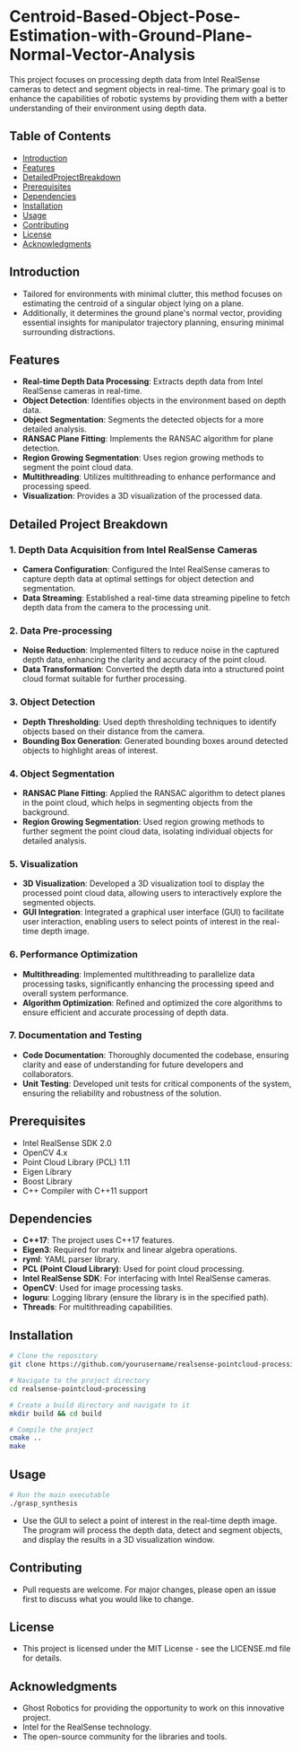 # Centroid-Based-Object-Pose-Estimation-with-Ground-Plane-Normal-Vector-Analysis

This project focuses on processing depth data from Intel RealSense cameras to detect and segment objects in real-time. The primary goal is to enhance the capabilities of robotic systems by providing them with a better understanding of their environment using depth data.

## Table of Contents
- [Introduction](#introduction)
- [Features](#features)
- [DetailedProjectBreakdown](#Detailed_Project_Breakdown)
- [Prerequisites](#prerequisites)
- [Dependencies](#dependencies)
- [Installation](#installation)
- [Usage](#usage)
- [Contributing](#contributing)
- [License](#license)
- [Acknowledgments](#acknowledgments)

## Introduction
- Tailored for environments with minimal clutter, this method focuses on estimating the centroid of a singular object lying on a plane. 
- Additionally, it determines the ground plane's normal vector, providing essential insights for manipulator trajectory planning, ensuring minimal surrounding distractions.

## Features
- **Real-time Depth Data Processing**: Extracts depth data from Intel RealSense cameras in real-time.
- **Object Detection**: Identifies objects in the environment based on depth data.
- **Object Segmentation**: Segments the detected objects for a more detailed analysis.
- **RANSAC Plane Fitting**: Implements the RANSAC algorithm for plane detection.
- **Region Growing Segmentation**: Uses region growing methods to segment the point cloud data.
- **Multithreading**: Utilizes multithreading to enhance performance and processing speed.
- **Visualization**: Provides a 3D visualization of the processed data.


## Detailed Project Breakdown

### 1. Depth Data Acquisition from Intel RealSense Cameras
- **Camera Configuration**: Configured the Intel RealSense cameras to capture depth data at optimal settings for object detection and segmentation.
- **Data Streaming**: Established a real-time data streaming pipeline to fetch depth data from the camera to the processing unit.

### 2. Data Pre-processing
- **Noise Reduction**: Implemented filters to reduce noise in the captured depth data, enhancing the clarity and accuracy of the point cloud.
- **Data Transformation**: Converted the depth data into a structured point cloud format suitable for further processing.

### 3. Object Detection
- **Depth Thresholding**: Used depth thresholding techniques to identify objects based on their distance from the camera.
- **Bounding Box Generation**: Generated bounding boxes around detected objects to highlight areas of interest.

### 4. Object Segmentation
- **RANSAC Plane Fitting**: Applied the RANSAC algorithm to detect planes in the point cloud, which helps in segmenting objects from the background.
- **Region Growing Segmentation**: Used region growing methods to further segment the point cloud data, isolating individual objects for detailed analysis.

### 5. Visualization
- **3D Visualization**: Developed a 3D visualization tool to display the processed point cloud data, allowing users to interactively explore the segmented objects.
- **GUI Integration**: Integrated a graphical user interface (GUI) to facilitate user interaction, enabling users to select points of interest in the real-time depth image.

### 6. Performance Optimization
- **Multithreading**: Implemented multithreading to parallelize data processing tasks, significantly enhancing the processing speed and overall system performance.
- **Algorithm Optimization**: Refined and optimized the core algorithms to ensure efficient and accurate processing of depth data.

### 7. Documentation and Testing
- **Code Documentation**: Thoroughly documented the codebase, ensuring clarity and ease of understanding for future developers and collaborators.
- **Unit Testing**: Developed unit tests for critical components of the system, ensuring the reliability and robustness of the solution.

## Prerequisites
- Intel RealSense SDK 2.0
- OpenCV 4.x
- Point Cloud Library (PCL) 1.11
- Eigen Library
- Boost Library
- C++ Compiler with C++11 support

## Dependencies
- **C++17**: The project uses C++17 features.
- **Eigen3**: Required for matrix and linear algebra operations.
- **ryml**: YAML parser library.
- **PCL (Point Cloud Library)**: Used for point cloud processing.
- **Intel RealSense SDK**: For interfacing with Intel RealSense cameras.
- **OpenCV**: Used for image processing tasks.
- **loguru**: Logging library (ensure the library is in the specified path).
- **Threads**: For multithreading capabilities.

## Installation
```bash
# Clone the repository
git clone https://github.com/yourusername/realsense-pointcloud-processing.git

# Navigate to the project directory
cd realsense-pointcloud-processing

# Create a build directory and navigate to it
mkdir build && cd build

# Compile the project
cmake ..
make
```
## Usage

```bash
# Run the main executable
./grasp_synthesis
```

- Use the GUI to select a point of interest in the real-time depth image. The program will process the depth data, detect and segment objects, and display the results in a 3D visualization window.

## Contributing
- Pull requests are welcome. For major changes, please open an issue first to discuss what you would like to change.

## License
- This project is licensed under the MIT License - see the LICENSE.md file for details.

## Acknowledgments
- Ghost Robotics for providing the opportunity to work on this innovative project.
- Intel for the RealSense technology.
- The open-source community for the libraries and tools.